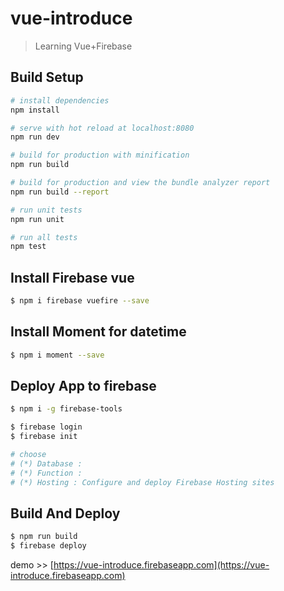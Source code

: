 # vue-introduce

> Learning Vue+Firebase

## Build Setup

``` bash
# install dependencies
npm install

# serve with hot reload at localhost:8080
npm run dev

# build for production with minification
npm run build

# build for production and view the bundle analyzer report
npm run build --report

# run unit tests
npm run unit

# run all tests
npm test
```

## Install Firebase vue

```sh
$ npm i firebase vuefire --save
```

## Install Moment for datetime

```sh
$ npm i moment --save
```

## Deploy App to firebase

```sh
$ npm i -g firebase-tools

$ firebase login
$ firebase init

# choose
# (*) Database :
# (*) Function : 
# (*) Hosting : Configure and deploy Firebase Hosting sites
```

## Build And Deploy

```sh
$ npm run build
$ firebase deploy
```

demo >> [https://vue-introduce.firebaseapp.com](https://vue-introduce.firebaseapp.com)
